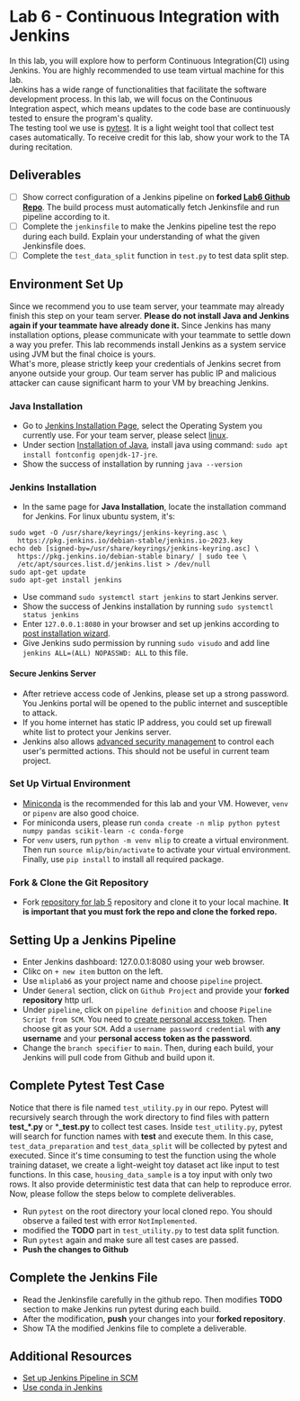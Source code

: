 # Lab 6 - Continuous Integration with Jenkins

In this lab, you will explore how to perform Continuous Integration(CI) using Jenkins. You are highly recommended to use team virtual machine for this lab. </br>
Jenkins has a wide range of functionalities that facilitate the software development process. In this lab, we will focus on the Continuous Integration aspect, which means updates to the code base are continuously tested to ensure the program's quality.</br>
The testing tool we use is [pytest](https://docs.pytest.org/en/7.1.x/index.html). It is a light weight tool that collect test cases automatically. 
To receive credit for this lab, show your work to the TA during recitation.

## Deliverables
- [ ] Show correct configuration of a Jenkins pipeline on **forked [Lab6 Github Repo](https://github.com/JayYu0116/MLIP_Lab6/)**. The build process must automatically fetch Jenkinsfile and run pipeline according to it.
- [ ] Complete the `jenkinsfile` to make the Jenkins pipeline test the repo during each build. Explain your understanding of what the given Jenkinsfile does.
- [ ] Complete the `test_data_split` function in `test.py` to test data split step.

## Environment Set Up
Since we recommend you to use team server, your teammate may already finish this step on your team server. **Please do not install Java and Jenkins again if your teammate have already done it.** Since Jenkins has many installation options, please communicate with your teammate to settle down a way you prefer. This lab recommends install Jenkins as a system service using JVM but the final choice is yours. </br> What's more, please strictly keep your credentials of Jenkins secret from anyone outside your group. Our team server has public IP and malicious attacker can cause significant harm to your VM by breaching Jenkins.
### Java Installation
- Go to [Jenkins Installation Page](https://www.jenkins.io/doc/book/installing/), select the Operating System you currently use. For your team server, please select [linux](https://www.jenkins.io/doc/book/installing/linux/).
- Under section [Installation of Java](https://www.jenkins.io/doc/book/installing/linux/#installation-of-java), install java using command: `sudo apt install fontconfig openjdk-17-jre`.
- Show the success of installation by running `java --version`

### Jenkins Installation
- In the same page for **Java Installation**, locate the installation command for Jenkins. For linux ubuntu system, it's:
```
sudo wget -O /usr/share/keyrings/jenkins-keyring.asc \
  https://pkg.jenkins.io/debian-stable/jenkins.io-2023.key
echo deb [signed-by=/usr/share/keyrings/jenkins-keyring.asc] \
  https://pkg.jenkins.io/debian-stable binary/ | sudo tee \
  /etc/apt/sources.list.d/jenkins.list > /dev/null
sudo apt-get update
sudo apt-get install jenkins
```
- Use command `sudo systemctl start jenkins` to start Jenkins server.
- Show the success of Jenkins installation by running `sudo systemctl status jenkins`
- Enter `127.0.0.1:8080` in your browser and set up jenkins according to [post installation wizard](https://www.jenkins.io/doc/book/installing/linux/#setup-wizard).
- Give Jenkins sudo permission by running `sudo visudo` and add line `jenkins ALL=(ALL) NOPASSWD: ALL` to this file.
#### Secure Jenkins Server
- After retrieve access code of Jenkins, please set up a strong password. You Jenkins portal will be opened to the public internet and susceptible to attack.
- If you home internet has static IP address, you could set up firewall white list to protect your Jenkins server.
- Jenkins also allows [advanced security management](https://www.jenkins.io/doc/book/security/managing-security/) to control each user's permitted actions. This should not be useful in current team project.

### Set Up Virtual Environment
- [Miniconda](https://docs.anaconda.com/free/miniconda/miniconda-install/) is the recommended for this lab and your VM. However, `venv` or `pipenv` are also good choice.
- For miniconda users, please run `conda create -n mlip python pytest numpy pandas scikit-learn -c conda-forge`
- For `venv` users, run `python -m venv mlip` to create a virtual environment. Then run `source mlip/bin/activate` to activate your virtual environment. Finally, use `pip install` to install all required package.

### Fork & Clone the Git Repository
- Fork [repository for lab 5](https://github.com/JayYu0116/MLIP_Lab6) repository and clone it to your local machine. **It is important that you must fork the repo and clone the forked repo.**

## Setting Up a Jenkins Pipeline
- Enter Jenkins dashboard: 127.0.0.1:8080 using your web browser.
- Clikc on `+ new item` button on the left.
- Use `mliplab6` as your project name and choose `pipeline` project.
- Under `General` section, click on `Github Project` and provide your **forked repository** http url.
- Under `pipeline`, click on `pipeline definition` and choose `Pipeline Script from SCM`. You need to [create personal access token](https://docs.github.com/en/enterprise-server@3.9/authentication/keeping-your-account-and-data-secure/managing-your-personal-access-tokens#creating-a-personal-access-token). Then choose git as your `SCM`. Add a `username password credential` with **any username** and your **personal access token as the password**.
- Change the `branch specifier` to `main`. Then, during each build, your Jenkins will pull code from Github and build upon it.

## Complete Pytest Test Case
Notice that there is file named `test_utility.py` in our repo. Pytest will recursively search through the work directory to find files with pattern **test_*.py** or ***_test.py** to collect test cases. Inside `test_utility.py`, pytest will search for function names with **test** and execute them. In this case, `test_data_preparation` and `test_data_split` will be collected by pytest and executed. Since it's time consuming to test the function using the whole training dataset, we create a light-weight toy dataset act like input to test functions. In this case, `housing_data_sample` is a toy input with only two rows. It also provide deterministic test data that can help to reproduce error. Now, please follow the steps below to complete deliverables.
- Run `pytest` on the root directory your local cloned repo. You should observe a failed test with error `NotImplemented`.
- modified the **TODO** part in `test_utility.py` to test data split function.
- Run `pytest` again and make sure all test cases are passed.
- **Push the changes to Github**


## Complete the Jenkins File
- Read the Jenkinsfile carefully in the github repo. Then modifies **TODO** section to make Jenkins run pytest during each build.
- After the modification, **push** your changes into your **forked repository**.
- Show TA the modified Jenkins file to complete a deliverable.


## Additional Resources
- [Set up Jenkins Pipeline in SCM](https://www.jenkins.io/doc/book/pipeline/getting-started/#defining-a-pipeline-in-scm)
- [Use conda in Jenkins](https://devops.stackexchange.com/questions/10421/unable-to-run-conda-activate-from-jenkins-pipeline)
